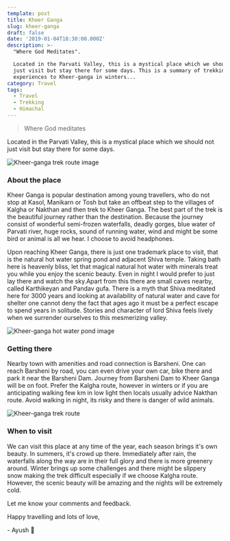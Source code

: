 ```yaml
---
template: post
title: Kheer Ganga
slug: kheer-ganga
draft: false
date: '2019-01-04T18:30:00.000Z'
description: >-
  "Where God Meditates".

  Located in the Parvati Valley, this is a mystical place which we should not
  just visit but stay there for some days. This is a summary of trekking
  experiences to Kheer-ganga in winters...
category: Travel
tags:
  - Travel
  - Trekking
  - Himachal
---
```

>Where God meditates

Located in the Parvati Valley, this is a mystical place which we should not just visit but stay there for some days.

![Kheer-ganga trek route image](/media/kheer-ganga-1.jpg 'Kheer Ganga trek route in winter')

### About the place

Kheer Ganga is popular destination among young travellers, who do not stop at Kasol, Manikarn or Tosh but take an offbeat step to the villages of Kalgha or Nakthan and then trek to Kheer Ganga. The best part of the trek is the beautiful journey rather than the destination. Because the journey consist of wonderful semi-frozen waterfalls, deadly gorges, blue water of Parvati river, huge rocks, sound of running water, wind and might be some bird or animal is all we hear. I choose to avoid headphones.

Upon reaching Kheer Ganga, there is just one trademark place to visit, that is the natural hot water spring pond and adjacent Shiva temple. Taking bath here is heavenly bliss, let that magical natural hot water with minerals treat you while you enjoy the scenic beauty. Even in night I would prefer to just lay there and watch the sky.Apart from this there are small caves nearby, called Karthikeyan and Pandav gufa. There is a myth that Shiva meditated here for 3000 years and looking at availability of natural water and cave for shelter one cannot deny the fact that ages ago it must be a perfect escape to spend years in solitude. Stories and character of lord Shiva feels lively when we surrender ourselves to this mesmerizing valley.

![Kheer-ganga hot water pond image](/media/kheer-ganga-pond.jpg 'Kheer Ganga hot water pond')

### Getting there

Nearby town with amenities and road connection is Barsheni. One can reach Barsheni by road, you can even drive your own car, bike there and park it near the Barsheni Dam. Journey from Barsheni Dam to Kheer Ganga will be on foot. Prefer the Kalgha route, however in winters or if you are anticipating walking few km in low light then locals usually advice Nakthan route. Avoid walking in night, its risky and there is danger of wild animals.

![Kheer-ganga trek route](/media/kheer-ganga-thumb.jpg 'Kheer Ganga trek route')

### When to visit

We can visit this place at any time of the year, each season brings it's own beauty. In summers, it's crowd up there. Immediately after rain, the waterfalls along the way are in their full glory and there is more greenery around. Winter brings up some challenges and there might be slippery snow making the trek difficult especially if we choose Kalgha route. However, the scenic beauty will be amazing and the nights will be extremely cold.

Let me know your comments and feedback.

Happy travelling and lots of love,

\- Ayush 🙂
